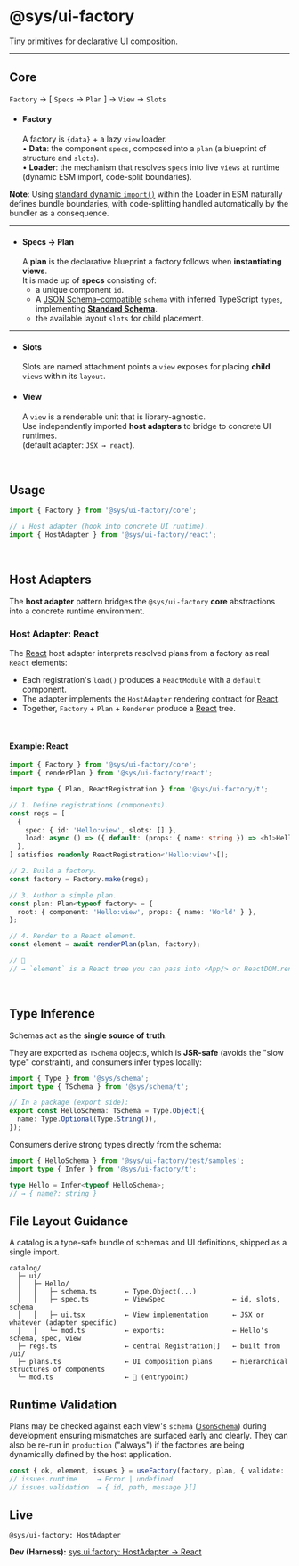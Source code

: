 # @sys/ui-factory

Tiny primitives for declarative UI composition.  

----

## Core
`Factory` → [ `Specs` → `Plan` ] → `View` → `Slots`


- #### Factory
  A factory is `{data}` + a lazy `view` loader.  
  	•	**Data**: the component `specs`, composed into a `plan` (a blueprint of structure and `slots`).  
  	•	**Loader**: the mechanism that resolves `specs` into live `views` at runtime 
      (dynamic ESM import, code-split boundaries).

**Note**: Using [standard dynamic `import()`](https://developer.mozilla.org/en-US/docs/Web/JavaScript/Reference/Operators/import) within the Loader in ESM naturally defines bundle boundaries, with code-splitting handled automatically by the bundler as a consequence.

---

- #### Specs → Plan
  A **plan** is the declarative blueprint a factory follows when **instantiating views**.  
  It is made up of **specs** consisting of:  
  - a unique component `id`.
  - A [JSON Schema–compatible](https://json-schema.org/) `schema` with inferred TypeScript `types`, 
implementing [**Standard Schema**](https://standardschema.dev).
  - the available layout `slots` for child placement.

---

- #### Slots
  Slots are named attachment points a `view` exposes for placing **child** `views` within its `layout`.

- #### View
  A `view` is a renderable unit that is library-agnostic.  
  Use independently imported **host adapters** to bridge to concrete UI runtimes.   
  (default adapter: `JSX → react`).

<p>&nbsp;<p>

## Usage
```ts
import { Factory } from '@sys/ui-factory/core';

// ↓ Host adapter (hook into concrete UI runtime).
import { HostAdapter } from '@sys/ui-factory/react';
```


<p>&nbsp;<p>

## Host Adapters
The **host adapter** pattern bridges the `@sys/ui-factory` **core** abstractions into 
a concrete runtime environment.


### Host Adapter: React
The [React](https://react.dev/) host adapter interprets resolved plans from a factory 
as real `React` elements:

- Each registration's `load()` produces a `ReactModule` with a `default` component.
- The adapter implements the `HostAdapter` rendering contract for [React](https://react.dev/).
- Together, `Factory` + `Plan` + `Renderer` produce a [React](https://react.dev/) tree.

<p>&nbsp;<p>

#### Example: React
```ts
import { Factory } from '@sys/ui-factory/core';
import { renderPlan } from '@sys/ui-factory/react';

import type { Plan, ReactRegistration } from '@sys/ui-factory/t';

// 1. Define registrations (components).
const regs = [
  {
    spec: { id: 'Hello:view', slots: [] },
    load: async () => ({ default: (props: { name: string }) => <h1>Hello, {props.name}!</h1> }),
  },
] satisfies readonly ReactRegistration<'Hello:view'>[];

// 2. Build a factory.
const factory = Factory.make(regs);

// 3. Author a simple plan.
const plan: Plan<typeof factory> = {
  root: { component: 'Hello:view', props: { name: 'World' } },
};

// 4. Render to a React element.
const element = await renderPlan(plan, factory);

// 🌳
// → `element` is a React tree you can pass into <App/> or ReactDOM.render
```

<p>&nbsp;<p>

## Type Inference
Schemas act as the **single source of truth**.

They are exported as `TSchema` objects, which is **JSR-safe** (avoids the "slow type" constraint), 
and consumers infer types locally:
```ts
import { Type } from '@sys/schema';
import type { TSchema } from '@sys/schema/t';

// In a package (export side):
export const HelloSchema: TSchema = Type.Object({
  name: Type.Optional(Type.String()),
});
```

Consumers derive strong types directly from the schema:
```ts
import { HelloSchema } from '@sys/ui-factory/test/samples';
import type { Infer } from '@sys/ui-factory/t';

type Hello = Infer<typeof HelloSchema>; 
// → { name?: string }
```


## File Layout Guidance
A catalog is a type-safe bundle of schemas and UI definitions, shipped as a single import.

```
catalog/
  ├─ ui/
  │   ├─ Hello/
  │   │   ├─ schema.ts       ← Type.Object(...)
  │   │   ├─ spec.ts         ← ViewSpec                 ← id, slots, schema
  │   │   ├─ ui.tsx          ← View implementation      ← JSX or whatever (adapter specific)
  │   │   └─ mod.ts          ← exports:                 ← Hello's schema, spec, view
  ├─ regs.ts                 ← central Registration[]   ← built from /ui/
  ├─ plans.ts                ← UI composition plans     ← hierarchical structures of components
  └─ mod.ts                  ← 🌳 (entrypoint)
```

## Runtime Validation
Plans may be checked against each view's `schema` ([`JsonSchema`](https://json-schema.org/draft/2020-12/json-schema-core.html)) during development 
ensuring mismatches are surfaced early and clearly. They can also be re-run
in `production` ("always") if the factories are being dynamically defined 
by the host application.

```ts
const { ok, element, issues } = useFactory(factory, plan, { validate: 'always' });
// issues.runtime     → Error | undefined
// issues.validation  → { id, path, message }[]
```


## Live
```
@sys/ui-factory: HostAdapter
```
**Dev (Harness):** [sys.ui.factory: HostAdapter → React](https://fs.db.team/sys/ui.factory/?dev=5066379583419)

